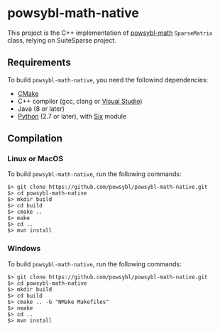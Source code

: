 # powsybl-math-native
This project is the C++ implementation of [powsybl-math](https://github.com/powsybl/powsybl-core) `SparseMatrix` class, relying on SuiteSparse project.

## Requirements
To build `powsybl-math-native`, you need the followind dependencies:
- [CMake](https://cmake.org/download)
- C++ compiler (gcc, clang or [Visual Studio](https://visualstudio.microsoft.com/fr/vs/features/cplusplus/))
- Java (8 or later)
- [Python](https://www.python.org/downloads) (2.7 or later), with [Six](https://pypi.org/project/six/) module

## Compilation

### Linux or MacOS
To build `powsybl-math-native`, run the following commands:
```
$> git clone https://github.com/powsybl/powsybl-math-native.git
$> cd powsybl-math-native
$> mkdir build
$> cd build
$> cmake ..
$> make 
$> cd ..
$> mvn install
````

### Windows
To build `powsybl-math-native`, run the following commands:
```
$> git clone https://github.com/powsybl/powsybl-math-native.git
$> cd powsybl-math-native
$> mkdir build
$> cd build
$> cmake .. -G "NMake Makefiles"
$> nmake 
$> cd ..
$> mvn install
````
